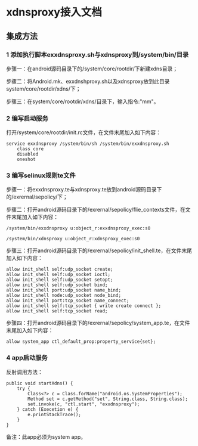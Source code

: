 # xdnsproxy接入文档

## 集成方法
### 1 添加执行脚本exxdnsproxy.sh与xdnsproxy到/system/bin/目录
步骤一：在android源码目录下的/system/core/rootdir/下新建xdns目录；

步骤二：将Android.mk、exxdnshproxy.sh以及xdnsproxy放到此目录system/core/rootdir/xdns/下；

步骤三：在system/core/rootdir/xdns/目录下，输入指令:"mm"。

### 2 编写启动服务
打开/system/core/rootdir/init.rc文件，在文件末尾加入如下内容：
```
service exxdnsproxy /system/bin/sh /system/bin/exxdnsproxy.sh
    class core
    disabled
    oneshot
```

### 3 编写selinux规则te文件
步骤一：将exxdnsproxy.te与xdnsproxy.te放到android源码目录下的/exrernal/sepolicy/下；

步骤二：打开android源码目录下的/exrernal/sepolicy/flie_contexts文件，在文件末尾加入如下内容：
```
/system/bin/exxdnsproxy u:object_r:exxdnsproxy_exec:s0

/system/bin/xdnsproxy u:object_r:xdnsproxy_exec:s0
```

步骤三：打开android源码目录下的/exrernal/sepolicy/init_shell.te，在文件末尾加入如下内容：
```
allow init_shell self:udp_socket create;
allow init_shell self:udp_socket ioctl;
allow init_shell self:udp_socket setopt;
allow init_shell self:udp_socket bind;
allow init_shell port:udp_socket name_bind;
allow init_shell node:udp_socket node_bind;
allow init_shell port:tcp_socket name_connect;
allow init_shell self:tcp_socket { write create connect };
allow init_shell self:tcp_socket read;
```

步骤四：打开android源码目录下的/exrernal/sepolicy/system_app.te，在文件末尾加入如下内容：
```
allow system_app ctl_default_prop:property_service{set};
```

### 4 app启动服务
反射调用方法：
```
public void startXdns() {
    try {
        Class<?> c = Class.forName("android.os.SystemProperties");
        Method set = c.getMethod("set", String.class, String.class);
        set.invoke(c, "ctl.start", "exxdnsproxy");
    } catch (Execetion e) {
        e.printStackTrace();
    }
}
```
备注：此app必须为system app。

